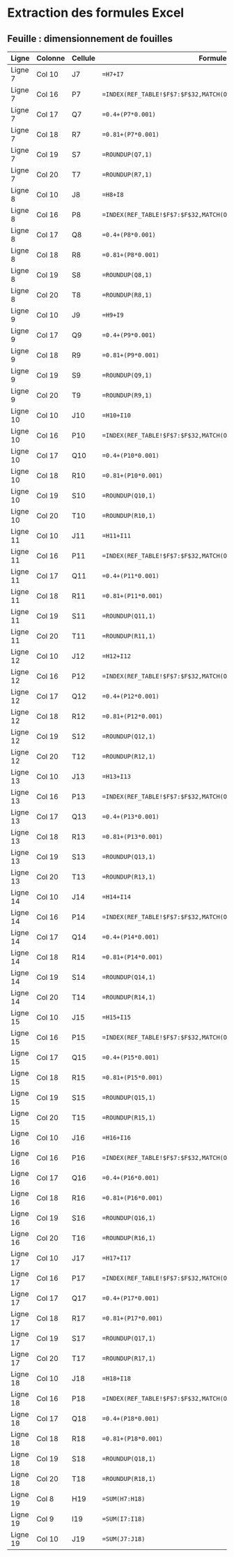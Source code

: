 # Extraction des formules Excel

## Feuille : dimensionnement de fouilles

| Ligne | Colonne | Cellule | Formule | Valeur calculée |
|-------|---------|---------|---------|-----------------|
| Ligne 7 | Col 10 | J7 | `=H7+I7` | =H7+I7 |
| Ligne 7 | Col 16 | P7 | `=INDEX(REF_TABLE!$F$7:$F$32,MATCH(O7,REF_TABLE!$D$7:$D$32,0))` | =INDEX(REF_TABLE!$F$7:$F$32,MATCH(O7,REF_TABLE!$D$7:$D$32,0)) |
| Ligne 7 | Col 17 | Q7 | `=0.4+(P7*0.001)` | =0.4+(P7*0.001) |
| Ligne 7 | Col 18 | R7 | `=0.81+(P7*0.001)` | =0.81+(P7*0.001) |
| Ligne 7 | Col 19 | S7 | `=ROUNDUP(Q7,1)` | =ROUNDUP(Q7,1) |
| Ligne 7 | Col 20 | T7 | `=ROUNDUP(R7,1)` | =ROUNDUP(R7,1) |
| Ligne 8 | Col 10 | J8 | `=H8+I8` | =H8+I8 |
| Ligne 8 | Col 16 | P8 | `=INDEX(REF_TABLE!$F$7:$F$32,MATCH(O8,REF_TABLE!$D$7:$D$32,0))` | =INDEX(REF_TABLE!$F$7:$F$32,MATCH(O8,REF_TABLE!$D$7:$D$32,0)) |
| Ligne 8 | Col 17 | Q8 | `=0.4+(P8*0.001)` | =0.4+(P8*0.001) |
| Ligne 8 | Col 18 | R8 | `=0.81+(P8*0.001)` | =0.81+(P8*0.001) |
| Ligne 8 | Col 19 | S8 | `=ROUNDUP(Q8,1)` | =ROUNDUP(Q8,1) |
| Ligne 8 | Col 20 | T8 | `=ROUNDUP(R8,1)` | =ROUNDUP(R8,1) |
| Ligne 9 | Col 10 | J9 | `=H9+I9` | =H9+I9 |
| Ligne 9 | Col 17 | Q9 | `=0.4+(P9*0.001)` | =0.4+(P9*0.001) |
| Ligne 9 | Col 18 | R9 | `=0.81+(P9*0.001)` | =0.81+(P9*0.001) |
| Ligne 9 | Col 19 | S9 | `=ROUNDUP(Q9,1)` | =ROUNDUP(Q9,1) |
| Ligne 9 | Col 20 | T9 | `=ROUNDUP(R9,1)` | =ROUNDUP(R9,1) |
| Ligne 10 | Col 10 | J10 | `=H10+I10` | =H10+I10 |
| Ligne 10 | Col 16 | P10 | `=INDEX(REF_TABLE!$F$7:$F$32,MATCH(O10,REF_TABLE!$D$7:$D$32,0))` | =INDEX(REF_TABLE!$F$7:$F$32,MATCH(O10,REF_TABLE!$D$7:$D$32,0)) |
| Ligne 10 | Col 17 | Q10 | `=0.4+(P10*0.001)` | =0.4+(P10*0.001) |
| Ligne 10 | Col 18 | R10 | `=0.81+(P10*0.001)` | =0.81+(P10*0.001) |
| Ligne 10 | Col 19 | S10 | `=ROUNDUP(Q10,1)` | =ROUNDUP(Q10,1) |
| Ligne 10 | Col 20 | T10 | `=ROUNDUP(R10,1)` | =ROUNDUP(R10,1) |
| Ligne 11 | Col 10 | J11 | `=H11+I11` | =H11+I11 |
| Ligne 11 | Col 16 | P11 | `=INDEX(REF_TABLE!$F$7:$F$32,MATCH(O11,REF_TABLE!$D$7:$D$32,0))` | =INDEX(REF_TABLE!$F$7:$F$32,MATCH(O11,REF_TABLE!$D$7:$D$32,0)) |
| Ligne 11 | Col 17 | Q11 | `=0.4+(P11*0.001)` | =0.4+(P11*0.001) |
| Ligne 11 | Col 18 | R11 | `=0.81+(P11*0.001)` | =0.81+(P11*0.001) |
| Ligne 11 | Col 19 | S11 | `=ROUNDUP(Q11,1)` | =ROUNDUP(Q11,1) |
| Ligne 11 | Col 20 | T11 | `=ROUNDUP(R11,1)` | =ROUNDUP(R11,1) |
| Ligne 12 | Col 10 | J12 | `=H12+I12` | =H12+I12 |
| Ligne 12 | Col 16 | P12 | `=INDEX(REF_TABLE!$F$7:$F$32,MATCH(O12,REF_TABLE!$D$7:$D$32,0))` | =INDEX(REF_TABLE!$F$7:$F$32,MATCH(O12,REF_TABLE!$D$7:$D$32,0)) |
| Ligne 12 | Col 17 | Q12 | `=0.4+(P12*0.001)` | =0.4+(P12*0.001) |
| Ligne 12 | Col 18 | R12 | `=0.81+(P12*0.001)` | =0.81+(P12*0.001) |
| Ligne 12 | Col 19 | S12 | `=ROUNDUP(Q12,1)` | =ROUNDUP(Q12,1) |
| Ligne 12 | Col 20 | T12 | `=ROUNDUP(R12,1)` | =ROUNDUP(R12,1) |
| Ligne 13 | Col 10 | J13 | `=H13+I13` | =H13+I13 |
| Ligne 13 | Col 16 | P13 | `=INDEX(REF_TABLE!$F$7:$F$32,MATCH(O13,REF_TABLE!$D$7:$D$32,0))` | =INDEX(REF_TABLE!$F$7:$F$32,MATCH(O13,REF_TABLE!$D$7:$D$32,0)) |
| Ligne 13 | Col 17 | Q13 | `=0.4+(P13*0.001)` | =0.4+(P13*0.001) |
| Ligne 13 | Col 18 | R13 | `=0.81+(P13*0.001)` | =0.81+(P13*0.001) |
| Ligne 13 | Col 19 | S13 | `=ROUNDUP(Q13,1)` | =ROUNDUP(Q13,1) |
| Ligne 13 | Col 20 | T13 | `=ROUNDUP(R13,1)` | =ROUNDUP(R13,1) |
| Ligne 14 | Col 10 | J14 | `=H14+I14` | =H14+I14 |
| Ligne 14 | Col 16 | P14 | `=INDEX(REF_TABLE!$F$7:$F$32,MATCH(O14,REF_TABLE!$D$7:$D$32,0))` | =INDEX(REF_TABLE!$F$7:$F$32,MATCH(O14,REF_TABLE!$D$7:$D$32,0)) |
| Ligne 14 | Col 17 | Q14 | `=0.4+(P14*0.001)` | =0.4+(P14*0.001) |
| Ligne 14 | Col 18 | R14 | `=0.81+(P14*0.001)` | =0.81+(P14*0.001) |
| Ligne 14 | Col 19 | S14 | `=ROUNDUP(Q14,1)` | =ROUNDUP(Q14,1) |
| Ligne 14 | Col 20 | T14 | `=ROUNDUP(R14,1)` | =ROUNDUP(R14,1) |
| Ligne 15 | Col 10 | J15 | `=H15+I15` | =H15+I15 |
| Ligne 15 | Col 16 | P15 | `=INDEX(REF_TABLE!$F$7:$F$32,MATCH(O15,REF_TABLE!$D$7:$D$32,0))` | =INDEX(REF_TABLE!$F$7:$F$32,MATCH(O15,REF_TABLE!$D$7:$D$32,0)) |
| Ligne 15 | Col 17 | Q15 | `=0.4+(P15*0.001)` | =0.4+(P15*0.001) |
| Ligne 15 | Col 18 | R15 | `=0.81+(P15*0.001)` | =0.81+(P15*0.001) |
| Ligne 15 | Col 19 | S15 | `=ROUNDUP(Q15,1)` | =ROUNDUP(Q15,1) |
| Ligne 15 | Col 20 | T15 | `=ROUNDUP(R15,1)` | =ROUNDUP(R15,1) |
| Ligne 16 | Col 10 | J16 | `=H16+I16` | =H16+I16 |
| Ligne 16 | Col 16 | P16 | `=INDEX(REF_TABLE!$F$7:$F$32,MATCH(O16,REF_TABLE!$D$7:$D$32,0))` | =INDEX(REF_TABLE!$F$7:$F$32,MATCH(O16,REF_TABLE!$D$7:$D$32,0)) |
| Ligne 16 | Col 17 | Q16 | `=0.4+(P16*0.001)` | =0.4+(P16*0.001) |
| Ligne 16 | Col 18 | R16 | `=0.81+(P16*0.001)` | =0.81+(P16*0.001) |
| Ligne 16 | Col 19 | S16 | `=ROUNDUP(Q16,1)` | =ROUNDUP(Q16,1) |
| Ligne 16 | Col 20 | T16 | `=ROUNDUP(R16,1)` | =ROUNDUP(R16,1) |
| Ligne 17 | Col 10 | J17 | `=H17+I17` | =H17+I17 |
| Ligne 17 | Col 16 | P17 | `=INDEX(REF_TABLE!$F$7:$F$32,MATCH(O17,REF_TABLE!$D$7:$D$32,0))` | =INDEX(REF_TABLE!$F$7:$F$32,MATCH(O17,REF_TABLE!$D$7:$D$32,0)) |
| Ligne 17 | Col 17 | Q17 | `=0.4+(P17*0.001)` | =0.4+(P17*0.001) |
| Ligne 17 | Col 18 | R17 | `=0.81+(P17*0.001)` | =0.81+(P17*0.001) |
| Ligne 17 | Col 19 | S17 | `=ROUNDUP(Q17,1)` | =ROUNDUP(Q17,1) |
| Ligne 17 | Col 20 | T17 | `=ROUNDUP(R17,1)` | =ROUNDUP(R17,1) |
| Ligne 18 | Col 10 | J18 | `=H18+I18` | =H18+I18 |
| Ligne 18 | Col 16 | P18 | `=INDEX(REF_TABLE!$F$7:$F$32,MATCH(O18,REF_TABLE!$D$7:$D$32,0))` | =INDEX(REF_TABLE!$F$7:$F$32,MATCH(O18,REF_TABLE!$D$7:$D$32,0)) |
| Ligne 18 | Col 17 | Q18 | `=0.4+(P18*0.001)` | =0.4+(P18*0.001) |
| Ligne 18 | Col 18 | R18 | `=0.81+(P18*0.001)` | =0.81+(P18*0.001) |
| Ligne 18 | Col 19 | S18 | `=ROUNDUP(Q18,1)` | =ROUNDUP(Q18,1) |
| Ligne 18 | Col 20 | T18 | `=ROUNDUP(R18,1)` | =ROUNDUP(R18,1) |
| Ligne 19 | Col 8 | H19 | `=SUM(H7:H18)` | =SUM(H7:H18) |
| Ligne 19 | Col 9 | I19 | `=SUM(I7:I18)` | =SUM(I7:I18) |
| Ligne 19 | Col 10 | J19 | `=SUM(J7:J18)` | =SUM(J7:J18) |